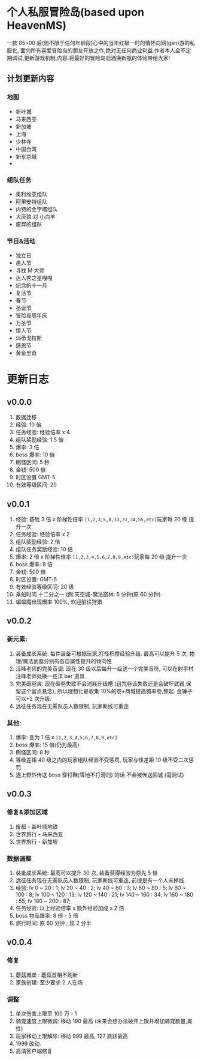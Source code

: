 # 个人私服冒险岛(based upon HeavenMS)

一款 85~00 后(但不限于任何年龄段)心中的当年红极一时的情怀向网(gan)游的私服化, 面向所有喜爱冒险岛的朋友开放之作,绝对无任何商业利益.作者本人会不定期调试,更新游戏机制,内容.将最好的冒险岛旧酒换新瓶的体验带给大家!

## 计划更新内容

### 地图

- 新叶城
- 马来西亚
- 新加坡
- 上海
- 少林寺
- 中国台湾
- 新东京城
-

### 组队任务

- 奥利维亚组队
- 阿里安特组队
- 内特的金字塔组队
- 大灰狼 对 小白羊
- 废弃的组队

### 节日&活动

- 独立日
- 愚人节
- 寻找 M 大师
- 达人秀之星嘎嘎
- 纪念的十一月
- 复活节
- 春节
- 圣诞节
- 冒险岛周年庆
- 万圣节
- 情人节
- 玛蒂戈拉斯
- 感恩节
- 黄金里奇

# 更新日志

## v0.0.0

1. 数据迁移
2. 经验: 10 倍
3. 任务经验: 经验倍率 x 4
4. 组队奖励经验: 1.5 倍
5. 爆率: 3 倍
6. boss 爆率: 10 倍
7. 刷怪区间: 5 秒
8. 金钱: 500 倍
9. 时区设置 GMT-5
10. 有效等级区间: 20

## v0.0.1

1. 经验: 基础 3 倍 x 阶梯性倍率 `[1,2,3,5,8,13,21,34,55,etc]`玩家每 20 级 提升一次
2. 任务经验: 经验倍率 x 2
3. 组队奖励经验: 2 倍
4. 组队任务奖励经验: 10 倍
5. 爆率: 2 倍 x 阶梯性倍率 `[1,2,3,4,5,6,7,8,9,etc]`玩家每 20 级 提升一次
6. boss 爆率: 8 倍
7. 金钱: 500 倍
8. 时区设置: GMT-5
9. 有效经验等级区间: 20 级
10. 乘船时间 十二分之一 (例:天空城-魔法密林: 5 分钟(原 60 分钟)
11. 蝙蝠魔出现概率 100%, 欢迎前往狩猎

## v0.0.2

### 新元素:

1. 装备成长系统: 每件装备可根据玩家,打怪积攒经验升级. 最高可以提升 5 次, 物理/魔法武器分别有各自属性提升的倾向性
1. 汪峰老师的完美音调: 现在 30 级以后每升一级送一个完美音符, 可以在射手村汪峰老师处换一些洋 ber 道具.
1. 完美砸卷爽: 现在砸卷失败不会消耗升级槽 (诅咒卷该失败还是会破坏武器,保留这个留点悬念), 所以理想化是收集 10%的卷+商城提高概率卷,整起. 金锤子可以+2 次升级.
1. 远征任务现在无需队员人数限制, 玩家断线可重连

### 其他:

1. 爆率: 变为 1 倍 x `[1,2,3,4,5,6,7,8,9,etc]`
1. boss 爆率: 15 倍(仍为最高)
1. 刷怪区间: 8 秒
1. 等级差距 40 级之内的玩家组队经验不受惩罚, 玩家与怪差距 10 级不受二次惩罚
1. 遇上野外传送 boss 穿钉鞋(雪地不打滑的) 的话 不会被传送回城 (需测试)

## v0.0.3

### 修复&添加区域

1. 废都 - 新叶城地铁
1. 世界旅行 - 马来西亚
1. 世界旅行 - 新加坡

### 数据调整

1. 装备成长系统: 最高可以提升 30 次, 装备获得经验为原先 5 倍
1. 远征任务现在无需队员人数限制, 玩家断线可重连, 前提是有一个人未掉线
1. 经验:
   lv 0 ~ 20 : 1;
   lv 20 ~ 40 : 2;
   lv 40 ~ 60 : 3;
   lv 60 ~ 80 : 5;
   lv 80 ~ 100 : 8;
   lv 100 ~ 120 : 13;
   lv 120 ~ 140 : 21;
   lv 140 ~ 160 : 34;
   lv 160 ~ 180 : 55;
   lv 180 ~ 200 : 87;
1. 任务经验: 以上经验倍率 x 额外经验加成 x 2 倍
1. boss 物品爆率: 8 倍 - 5 倍
1. 旅行时间: 原 60 分钟 ; 现 2 分半

## v0.0.4

### 修复

1. 蘑菇城堡 : 蘑菇首相不刷新
1. 家族创建: 至少要求 2 人在场

### 调整

1. 单次伤害上限至 100 万 - 1
1. 骑宠速度上限微调: 移动 190 最高 (未来会想办法破开上限并增加骑宠数量,属性)
1. 玩家移动上限解除: 移动 999 最高, 127 跳跃最高
1. 1999 改动.
1. 高清客户端修复
